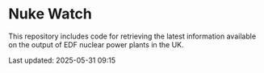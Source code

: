# Nuke Watch

This repository includes code for retrieving the latest information available on the output of EDF nuclear power plants in the UK.

Last updated: 2025-05-31 09:15